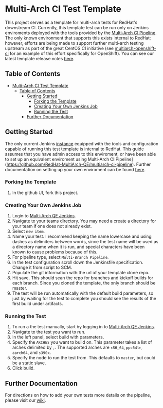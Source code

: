 # Multi-Arch CI Test Template
This project serves as a template for multi-arch tests for RedHat's downstream CI. Currently, this template test can be run only on Jenkins enviroments deployed with the tools provided by the [Multi-Arch CI Pipeline](https://github.com/RedHat-MultiArch-QE/multiarch-ci-pipeline). The only known environment that supports this exists internal to RedHat; however, efforts are being made to support further multi-arch testing upstream as part of the great CentOS CI initiative (see [multiarch-openshift-ci](https://github.com/CentOS-PaaS-SIG/multiarch-openshift-ci) for an example of this effort specifically for OpenShift). You can see our latest template release notes [here](https://github.com/RedHat-MultiArch-QE/multiarch-ci-test-template/releases).

## Table of Contents

- [Multi-Arch CI Test Template](#)
  - [Table of Contents](#)
	- [Getting Started](#)
		- [Forking the Template](#)
		- [Creating Your Own Jenkins Job](#)
		- [Running the Test](#)
	- [Further Documentation](#)

## Getting Started
The only current Jenkins [instance](https://multiarch-qe-aos-jenkins.rhev-ci-vms.eng.rdu2.redhat.com) equipped with the tools and configuration capable of running this test template is internal to RedHat. This guide assumes that you have admin access to this enviroment, or have been able to set up an equivalent enviroment using Multi-Arch CI Pipeline](https://github.com/RedHat-MultiArch-QE/multiarch-ci-pipeline). Further documentation on setting up your own enviroment can be found [here](https://github.com/RedHat-MultiArch-QE/multiarch-ci-pipeline).

### Forking the Template
1. In the github UI, fork this project.

### Creating Your Own Jenkins Job
1. Login to [Multi-Arch QE Jenkins](https://multiarch-qe-aos-jenkins.rhev-ci-vms.eng.rdu2.redhat.com).
2. Navigate to your teams directory. You may need a create a directory for your team if one does not already exist.
3. Select `new item`.
4. Name your test. I recommend keeping the name lowercase and using dashes as delimiters between words, since the test name will be used as a directory name when it is run, and special characters have been known to cause problems because of this.
4. For pipeline type, select `Multi-Branch Pipeline`.
5. In the test configuration scroll down the Jenkinsfile specification. Change it from script to SCM.
6. Populate the git information with the url of your template clone repo.
7. Hit save. This should scan the repo for branches and kickoff builds for each branch. Since you cloned the template, the only branch should be master. 
8. The test will be run automatically with the default build parameters, so just by waiting for the test to complete you should see the results of the first build under artifacts.

### Running the Test
1. To run a the test manually, start by logging in to [Multi-Arch QE Jenkins](https://multiarch-qe-aos-jenkins.rhev-ci-vms.eng.rdu2.redhat.com).
2. Navigate to the test you want to run.
3. In the left panel, select build with parameters.
4. Specify the `ARCHES` you want to build on. This parameter takes a list of arches delimited by `,`. The supported arches are `x86_64`, `ppc64le`, `aarch64`, and `s390x`.
5. Specify the node to run the test from. This defaults to `master`, but could be a static slave.
6. Click build.

## Further Documentation
For directions on how to add your own tests more details on the pipeline, please visit our [wiki](https://github.com/RedHat-MultiArch-QE/multiarch-ci-test-template/wiki).
